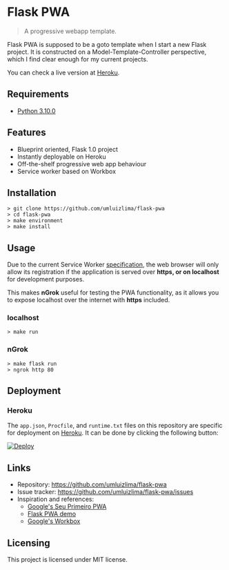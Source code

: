 # Flask PWA
> A progressive webapp template.

Flask PWA is supposed to be a goto template when I start a new Flask project. It is constructed on a Model-Template-Controller perspective, which I find clear enough for my current projects.

You can check a live version at [Heroku](https://flask-pwa.herokuapp.com).

## Requirements
- [Python 3.10.0](https://realpython.com/intro-to-pyenv/)

## Features

* Blueprint oriented, Flask 1.0 project
* Instantly deployable on Heroku
* Off-the-shelf progressive web app behaviour
* Service worker based on Workbox

## Installation

```shell
> git clone https://github.com/umluizlima/flask-pwa
> cd flask-pwa
> make environment
> make install
```

## Usage

Due to the current Service Worker [specification](https://w3c.github.io/ServiceWorker/#secure-context), the web browser will only allow its registration if the application is served over **https, or on localhost** for development purposes.

This makes **nGrok** useful for testing the PWA functionality, as it allows you to expose localhost over the internet with **https** included.

### localhost

```shell
> make run
```

### nGrok

```shell
> make flask run
> ngrok http 80
```

## Deployment

### Heroku

The `app.json`, `Procfile`, and `runtime.txt` files on this repository are specific for deployment on [Heroku](https://www.heroku.com). It can be done by clicking the following button:

[![Deploy](https://www.herokucdn.com/deploy/button.svg)](https://heroku.com/deploy)

## Links

- Repository: https://github.com/umluizlima/flask-pwa
- Issue tracker: https://github.com/umluizlima/flask-pwa/issues
- Inspiration and references:
  - [Google's Seu Primeiro PWA](https://developers.google.com/web/fundamentals/codelabs/your-first-pwapp/?hl=pt-br)
  - [Flask PWA demo](https://github.com/uwi-info3180/flask-pwa)
  - [Google's Workbox](https://developers.google.com/web/tools/workbox/)

## Licensing

This project is licensed under MIT license.
